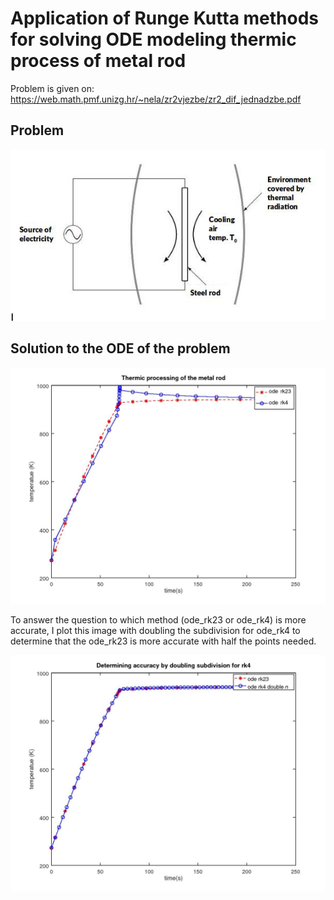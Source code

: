 # Application of Runge Kutta methods for solving ODE modeling thermic process of metal rod

Problem is given on: https://web.math.pmf.unizg.hr/~nela/zr2vjezbe/zr2_dif_jednadzbe.pdf

## Problem
![](problem.jpg?raw=true)


## Solution to the ODE of the problem
![](im1.jpg?raw=true)

To answer the question to which method (ode_rk23 or ode_rk4) is more accurate, I plot this image with doubling the subdivision for ode_rk4 to determine that the ode_rk23 is more accurate with half the points needed. 

![](im2.jpg?raw=true)
